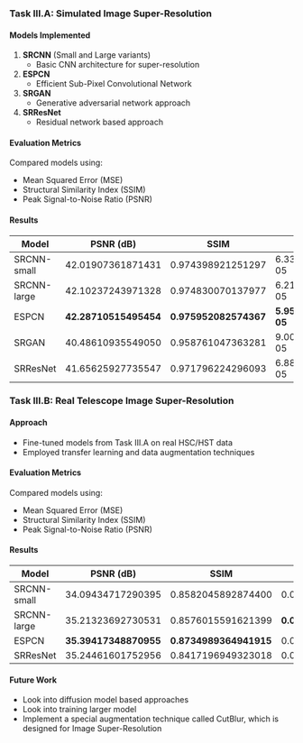 



### Task III.A: Simulated Image Super-Resolution

#### Models Implemented
1. **SRCNN** (Small and Large variants)
   - Basic CNN architecture for super-resolution
2. **ESPCN**
   - Efficient Sub-Pixel Convolutional Network
3. **SRGAN**
   - Generative adversarial network approach
4. **SRResNet**
   - Residual network based approach

#### Evaluation Metrics
Compared models using:
- Mean Squared Error (MSE)
- Structural Similarity Index (SSIM)
- Peak Signal-to-Noise Ratio (PSNR)

#### Results

| Model         | PSNR (dB)         | SSIM              | MSE                   |
|---------------|-------------------|-------------------|-----------------------|
| SRCNN-small   | 42.01907361871431 | 0.974398921251297 | 6.332411169569241e-05 |
| SRCNN-large   | 42.10237243971328 | 0.974830070137977 | 6.21188970944786e-05  |
| ESPCN         | **42.28710515495454** | **0.975952082574367** | **5.95304630096507e-05**  |
| SRGAN         | 40.48610935549050 | 0.958761047363281 | 9.002151059030438e-05 |
| SRResNet      | 41.65625927735547 | 0.971796224296093 | 6.882382733238046e-05 |

### Task III.B: Real Telescope Image Super-Resolution

#### Approach
- Fine-tuned models from Task III.A on real HSC/HST data
- Employed transfer learning and data augmentation techniques

#### Evaluation Metrics
Compared models using:
- Mean Squared Error (MSE)
- Structural Similarity Index (SSIM)
- Peak Signal-to-Noise Ratio (PSNR)

#### Results

| Model         | PSNR (dB)         | SSIM               | MSE                   |
|---------------|-------------------|--------------------|-----------------------|
| SRCNN-small   | 34.09434717290395 | 0.8582045892874400 | 0.0008473546695313416 |
| SRCNN-large   | 35.21323692730531 | 0.8576015591621399 | **0.0007645150971560118** |
| ESPCN         | **35.39417348870955** | **0.8734989364941915** | 0.0007788492572823694 |
| SRResNet      | 35.24461601752956 | 0.8417196949323018 | 0.0007827904955775011 |

#### Future Work
- Look into diffusion model based approaches
- Look into training larger model
- Implement a special augmentation technique called CutBlur, which is designed for Image Super-Resolution






